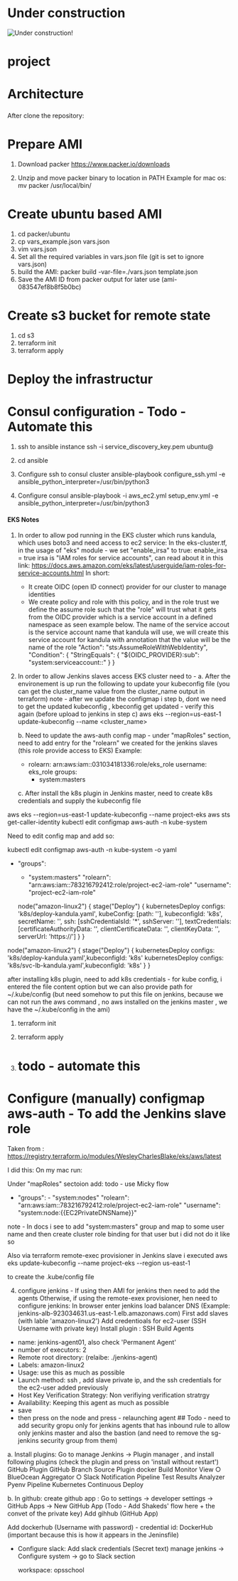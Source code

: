 # Under construction
![Under construction!](https://media.giphy.com/media/5pHGSivKMsgrm/giphy.gif)

# project

# Architecture



###

After clone the repository:

# Prepare AMI
1. Download packer 
https://www.packer.io/downloads

2. Unzip and move packer binary to location in PATH
Example for mac os: 
mv packer /usr/local/bin/

# Create ubuntu based AMI
1. cd packer/ubuntu
2. cp vars_example.json vars.json
3. vim vars.json 
4. Set all the required variables in vars.json file 
(git is set to ignore vars.json)
5. build the AMI:
   packer build -var-file=./vars.json template.json
6. Save the AMI ID from packer output for later use
(ami-083547ef8b8f5b0bc)

# Create s3 bucket for remote state
1. cd s3
2. terraform init
3. terraform apply

# Deploy the infrastructur


# Consul configuration - Todo - Automate this
1. ssh to ansible instance
   ssh -i service_discovery_key.pem ubuntu@<ip>

2. cd ansible
3. Configure ssh to consul cluster
   ansible-playbook configure_ssh.yml -e ansible_python_interpreter=/usr/bin/python3
4. Configure consul
   ansible-playbook -i aws_ec2.yml setup_env.yml -e ansible_python_interpreter=/usr/bin/python3

#### EKS Notes ####
 
1. In order to allow pod running in the EKS cluster which runs kandula, which uses boto3 and need access to ec2 service:
   In the eks-cluster.tf, in the usage of "eks" module -
   we set "enable_irsa" to true:
   enable_irsa = true
   irsa is "IAM roles for service accounts", can read about it in this link:
   https://docs.aws.amazon.com/eks/latest/userguide/iam-roles-for-service-accounts.html
   In short:
   - It create OIDC (open ID connect) provider for our cluster to manage identities
   - We create policy and role with this policy, and in the role trust we define the assume 
   role such that the "role" will trust what it gets from the OIDC provider which is
   a service account in a defined namespace as seen example below.
   The name of the service accout is the service account name that kandula will use, 
   we will create this service account for kandula with annotation that the value will
   be the name of the role
   "Action": "sts:AssumeRoleWithWebIdentity",
         "Condition": {
         "StringEquals": {
            "${OIDC_PROVIDER}:sub": "system:serviceaccount:<my-namespace>:<my-service-account>"
         }
         }

2. In order to allow Jenkins slaves access EKS cluster need to -
   a. After the environement is up run the following to update your kubeconfig file 
      (you can get the cluster_name value from the cluster_name output in terraform)
      note - after we update the configmap i step b, dont we need to get the updated kubeconfig
      , kbeconfig get updated - verify this again (before upload to jenkins in step c)
   aws eks --region=us-east-1 update-kubeconfig --name <cluster_name>

   b. Need to update the aws-auth config map -
      under "mapRoles" section, need to add entry for the "rolearn" we created
      for the jenkins slaves (this role provide access to EKS)
      Example:
      - rolearn: arn:aws:iam::031034181336:role/eks_role 
      username: eks_role
      groups: 
        - system:masters

   c. After install the k8s plugin in Jenkins master, need to create k8s credentials 
      and supply the kubeconfig file

aws eks --region=us-east-1 update-kubeconfig --name project-eks
aws sts get-caller-identity
kubectl edit configmap aws-auth -n kube-system


Need to edit config map and add so:

kubectl edit configmap aws-auth -n kube-system -o yaml

- "groups":
  - "system:masters"
  "rolearn": "arn:aws:iam::783216792412:role/project-ec2-iam-role"
  "username": "project-ec2-iam-role"


  node("amazon-linux2") {
    stage("Deploy") {
     kubernetesDeploy configs: 'k8s/deploy-kandula.yaml', kubeConfig: [path: ''], kubeconfigId: 'k8s', secretName: '', ssh: [sshCredentialsId: '*', sshServer: ''], textCredentials: [certificateAuthorityData: '', clientCertificateData: '', clientKeyData: '', serverUrl: 'https://']
    }
}

node("amazon-linux2") {
    stage("Deploy") {
     kubernetesDeploy configs: 'k8s/deploy-kandula.yaml',kubeconfigId: 'k8s'
     kubernetesDeploy configs: 'k8s/svc-lb-kandula.yaml',kubeconfigId: 'k8s'
    }
}

after installing k8s plugin, need to add k8s credentials - for kube config, i entered the file content option but we can also provide path
for ~/.kube/config (but need somehow to put this file on jenkins, because we can not run the aws command , no aws installed on the jenkins master , we have the ~/.kube/config in the ami)

1. terraform init

2. terraform apply

3. # todo - automate this 
# Configure (manually) configmap aws-auth - To add the Jenkins slave role
Taken from :
https://registry.terraform.io/modules/WesleyCharlesBlake/eks/aws/latest

I did this:
On my mac run:


Under "mapRoles" sectoion add:  todo - use Micky flow
- "groups":
      - "system:nodes"
      "rolearn": "arn:aws:iam::783216792412:role/project-ec2-iam-role"
      "username": "system:node:{{EC2PrivateDNSName}}"

note - 
In docs i see to add "system:masters" group and map to some user name and then
create cluster role binding for that user but i did not do it like so

Also via terraform remote-exec provisioner in Jenkins slave i executed 
aws eks update-kubeconfig --name project-eks --region us-east-1

to create the .kube/config file



4. configure jenkins -
If using then AMI for jenkins then need to add the agents
Otherwise, if using the remote-exex provisioner, hen need to configure jenkins:
In browser enter jenkins load balancer DNS (Example: jenkins-alb-923034631.us-east-1.elb.amazonaws.com)
First add slaves (with lable 'amazon-linux2')
Add credentioals for ec2-user (SSH Username with private key)
Install plugin : SSH Build Agents
- name: jenkins-agent01, also check 'Permanent Agent'
- number of executors: 2
- Remote root directory: (relaibe: ./jenkins-agent)
- Labels: amazon-linux2
- Usage: use this as much as possible
- Launch method: ssh , add slave private ip, and the ssh credentials for the ec2-user added previously
- Host Key Verification Strategy: Non verifiying verification stratrgy
- Availability: Keeping this agent as much as possible
- save
- then press on the node and press - relaunching agent ## Todo - need to add security gropu only for jenkins agents that has inbound rule to allow only jenkins master and also the bastion (and need to remove the sg-jenkins security group from them)





a. Install plugins:
Go to manage Jenkins -> Plugin manager , and install following plugins (check the plugin and press on 'install without restart') 
GitHub Plugin
GitHub Branch Source Plugin
docker
Build Monitor View
○ BlueOcean Aggregator
○ Slack Notification 
Pipeline
Test Results Analyzer
Pyenv Pipeline
Kubernetes Continuous Deploy

b. 
In github: create github app : 
 Go to settings -> developer settings -> GitHub Apps -> New GitHub App (Todo - Add Shakeds' flow here + the convet of the private key)
Add gihhub (GitHub App)

   Add dockerhub (Username with password) - credential id: DockerHub (important because this is how it appears in the Jeninsfile)
- Configure slack:
  Add slack credentials (Secret text)
  manage jenkins -> Configure system -> go to Slack section

  workspace: opsschool